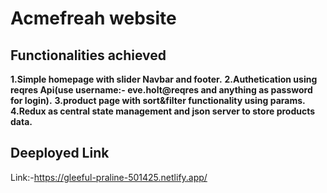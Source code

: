 # Acmefreah website

## Functionalities achieved
<b>1.Simple homepage with slider Navbar and footer.</b>
<b>2.Authetication using reqres Api(use username:- eve.holt@reqres and anything as password for login).</b>
<b>3.product page with sort&filter functionality using params.</b>
<b>4.Redux as central state management and json server to store products data.</b>


## Deeployed Link
Link:-https://gleeful-praline-501425.netlify.app/






